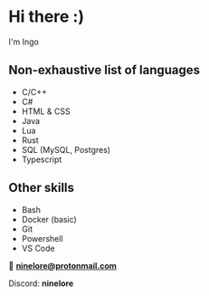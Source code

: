 # Hi there :)

I'm Ingo

## Non-exhaustive list of languages

- C/C++
- C#
- HTML & CSS
- Java
- Lua
- Rust
- SQL (MySQL, Postgres)
- Typescript

## Other skills

- Bash
- Docker (basic)
- Git
- Powershell
- VS Code

📧 **ninelore@protonmail.com**

Discord: **ninelore**
